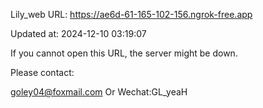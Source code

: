 Lily_web URL: https://ae6d-61-165-102-156.ngrok-free.app

Updated at: 2024-12-10 03:19:07

If you cannot open this URL, the server might be down.

Please contact: 

goley04@foxmail.com Or Wechat:GL_yeaH